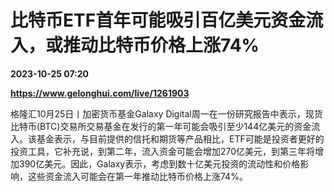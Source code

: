 # 比特币ETF首年可能吸引百亿美元资金流入，或推动比特币价格上涨74%

**2023-10-25 07:20**

**https://www.gelonghui.com/live/1261903**

格隆汇10月25日丨加密货币基金Galaxy Digital周一在一份研究报告中表示，现货比特币(BTC)交易所交易基金在发行的第一年可能会吸引至少144亿美元的资金流入。该基金表示，与目前提供的信托和期货等产品相比，ETF可能是投资者更好的投资工具，它补充说，到第二年，流入资金可能会增加270亿美元，到第三年将增加390亿美元。因此，Galaxy表示，考虑到数十亿美元投资的流动性和价格影响，这些资金流入可能会在第一年推动比特币价格上涨74%。